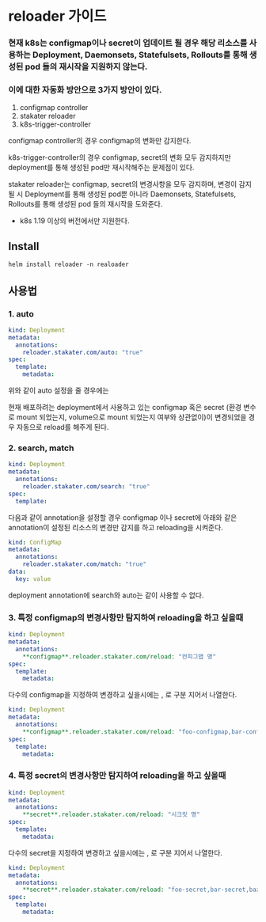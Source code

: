 # reloader 가이드
### 현재 k8s는 configmap이나 secret이 업데이트 될 경우 해당 리소스를 사용하는 Deployment, Daemonsets, Statefulsets, Rollouts를 통해 생성된 pod 들의 재시작을 지원하지 않는다.

### 이에 대한 자동화 방안으로 3가지 방안이 있다.

1. configmap controller
2. stakater reloader
3. k8s-trigger-controller

configmap controller의 경우 configmap의 변화만 감지한다.

k8s-trigger-controller의 경우 configmap, secret의 변화 모두 감지하지만 deployment를 통해 생성된 pod만 재시작해주는 문제점이 있다.

stakater reloader는 configmap, secret의 변경사항을 모두 감지하며, 변경이 감지될 시 Deployment를 통해 생성된 pod뿐 아니라 Daemonsets, Statefulsets, Rollouts를 통해 생성된 pod 들의 재시작을 도와준다.

- k8s 1.19 이상의 버전에서만 지원한다.

## Install
```
helm install reloader -n realoader
```
## 사용법

### 1. auto

```yaml
kind: Deployment
metadata:
  annotations:
    reloader.stakater.com/auto: "true"
spec:
  template:
    metadata:
```

위와 같이 auto 설정을 줄 경우에는

현재 배포하려는 deployment에서 사용하고 있는 configmap 혹은 secret (환경 변수로 mount 되었는지, volume으로 mount 되었는지 여부와 상관없이)이 변경되었을 경우 자동으로 reload를 해주게 된다.

### 2. search, match

```yaml
kind: Deployment
metadata:
  annotations:
    reloader.stakater.com/search: "true"
spec:
  template:
```

다음과 같이 annotation을 설정할 경우 configmap 이나 secret에 아래와 같은 annotation이 설정된 리소스의 변경만 감지를 하고 reloading을 시켜준다.

```yaml
kind: ConfigMap
metadata:
  annotations:
    reloader.stakater.com/match: "true"
data:
  key: value
```

deployment annotation에 search와 auto는 같이 사용할 수 없다.

 

### 3. 특정 configmap의 변경사항만 탐지하여 reloading을 하고 싶을때

```yaml
kind: Deployment
metadata:
  annotations:
    **configmap**.reloader.stakater.com/reload: "컨피그맵 명"
spec:
  template:
    metadata:
```

다수의 configmap을  지정하여 변경하고 싶을시에는 , 로 구분 지어서 나열한다.

```yaml
kind: Deployment
metadata:
  annotations:
    **configmap**.reloader.stakater.com/reload: "foo-configmap,bar-configmap,baz-configmap"
spec:
  template: 
    metadata:
```

### 4. 특정 secret의 변경사항만 탐지하여 reloading을 하고 싶을때

```yaml
kind: Deployment
metadata:
  annotations:
    **secret**.reloader.stakater.com/reload: "시크릿 명"
spec:
  template: 
    metadata:
```

다수의 secret을  지정하여 변경하고 싶을시에는 , 로 구분 지어서 나열한다.

```yaml
kind: Deployment
metadata:
  annotations:
    **secret**.reloader.stakater.com/reload: "foo-secret,bar-secret,baz-secret"
spec:
  template: 
    metadata:
```
